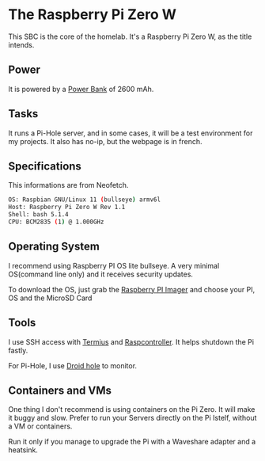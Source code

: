 # The Raspberry Pi Zero W

This SBC is the core of the homelab. It's a Raspberry Pi Zero W, as the title intends.

## Power

It is powered by a [Power Bank](../Documentation/HARDWARE.md#material) of 2600 mAh.

## Tasks

It runs a Pi-Hole server, and in some cases, it will be a test environment for my projects.
It also has no-ip, but the webpage is in french.

## Specifications

This informations are from Neofetch.

```bash
OS: Raspbian GNU/Linux 11 (bullseye) armv6l
Host: Raspberry Pi Zero W Rev 1.1
Shell: bash 5.1.4
CPU: BCM2835 (1) @ 1.000GHz
```

## Operating System

I recommend using Raspberry PI OS lite bullseye. A very minimal OS(command line only) and it receives security updates.

To download the OS, just grab the [Raspberry PI Imager](https://www.raspberrypi.com/software/) and choose your PI, OS and the MicroSD Card

## Tools

I use SSH access with [Termius](https://termius.com/) and [Raspcontroller](https://play.google.com/store/apps/details?id=it.Ettore.raspcontroller&hl=en&referrer=utm_source%3Dgoogle%26utm_medium%3Dorganic%26utm_term%3Draspcontroller&pcampaignid=APPU_1_kVuSZorHNpv-7_UP9q-c2AM). It helps shutdown the Pi fastly.

For Pi-Hole, I use [Droid hole](https://play.google.com/store/apps/details?id=com.jgeek00.droid_hole&hl=en&referrer=utm_source%3Dgoogle%26utm_medium%3Dorganic%26utm_term%3Ddroidhole+play+store&pcampaignid=APPU_1_WnKdZr2EJcuI9u8P78qxkAI) to monitor.
## Containers and VMs

One thing I don't recommend is using containers on the Pi Zero. It will make it buggy and slow.
Prefer to run your Servers directly on the Pi Istelf, without a VM or containers.

Run it only if you manage to upgrade the Pi with a Waveshare adapter and a heatsink.
